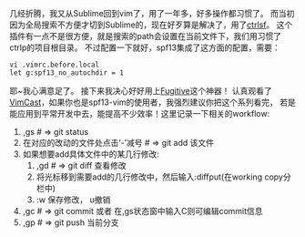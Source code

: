 几经折腾，我又从Sublime回到vim了，用了一年多，好多操作都习惯了。
而当初因为全局搜索不方便才切到Sublime的，现在好歹算是解决了，用了[ctrlsf](https://github.com/dyng/ctrlsf.vim)。
这个插件有一点不是很方便，就是搜索的path会设置在当前文件下，我们用习惯了ctrlp的项目根目录。
不过配置一下就好，spf13集成了这方面的配置，需要：
```
vi .vimrc.before.local
let g:spf13_no_autochdir = 1
```
耶~我心满意足了。
接下来我决心好好用上[Fugitive](https://github.com/tpope/vim-fugitive)这个神器！
认真观看了[VimCast](http://vimcasts.org/episodes/fugitive-vim-working-with-the-git-index/)，如果你也是spf13-vim的使用者，我强烈建议你把这个系列看完，
若是能应用到平常开发中去，能提高不少效率！这里记录一下相关的workflow:

1. ,gs # => git status
2. 在对应的改动的文件处点击‘-’减号 # => git add 该文件
3. 如果想要add具体文件中的某几行修改:
    1. ,gd # => git diff 查看修改
    2. 将光标移到需要add的几行修改中，然后输入:diffput(在working copy分栏中)
    3. :w 保存修改， u撤销
4. ,gc # => git commit 或者 在,gs状态窗中输入C则可编辑commit信息
5. ,gp # => git push 当前分支
